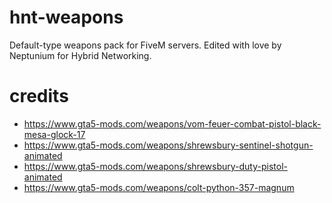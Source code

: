 # hnt-weapons
Default-type weapons pack for FiveM servers. Edited with love by Neptunium for Hybrid Networking.

# credits
- https://www.gta5-mods.com/weapons/vom-feuer-combat-pistol-black-mesa-glock-17
- https://www.gta5-mods.com/weapons/shrewsbury-sentinel-shotgun-animated
- https://www.gta5-mods.com/weapons/shrewsbury-duty-pistol-animated
- https://www.gta5-mods.com/weapons/colt-python-357-magnum
